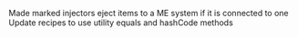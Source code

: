 Made marked injectors eject items to a ME system if it is connected to one  
Update recipes to use utility equals and hashCode methods  
